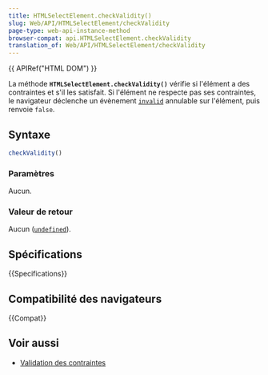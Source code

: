 ```yaml
---
title: HTMLSelectElement.checkValidity()
slug: Web/API/HTMLSelectElement/checkValidity
page-type: web-api-instance-method
browser-compat: api.HTMLSelectElement.checkValidity
translation_of: Web/API/HTMLSelectElement/checkValidity
---
```

{{ APIRef("HTML DOM") }}

La méthode **`HTMLSelectElement.checkValidity()`** vérifie si l'élément a des contraintes et s'il les satisfait. Si l'élément ne respecte pas ses contraintes, le navigateur déclenche un évènement [`invalid`](/fr/docs/Web/API/HTMLInputElement/invalid_event) annulable sur l'élément, puis renvoie `false`.

## Syntaxe

```js
checkValidity()
```

### Paramètres

Aucun.

### Valeur de retour

Aucun ([`undefined`](/fr/docs/Web/JavaScript/Reference/Global_Objects/undefined)).

## Spécifications

{{Specifications}}

## Compatibilité des navigateurs

{{Compat}}

## Voir aussi

- [Validation des contraintes](/fr/docs/Web/Guide/HTML/Constraint_validation)
